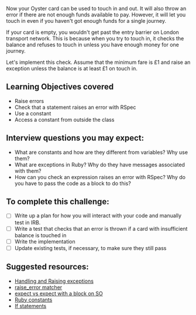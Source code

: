 Now your Oyster card can be used to touch in and out. It will also throw an error if there are not enough funds available to pay. However, it will let you touch in even if you haven't got enough funds for a single journey.

If your card is empty, you wouldn't get past the entry barrier on London transport network. This is because when you try to touch in, it checks the balance and refuses to touch in unless you have enough money for one journey.

Let's implement this check. Assume that the minimum fare is £1 and raise an exception unless the balance is at least £1 on touch in.

## Learning Objectives covered
- Raise errors
- Check that a statement raises an error with RSpec
- Use a constant
- Access a constant from outside the class

## Interview questions you may expect:
- What are constants and how are they different from variables? Why use them?
- What are exceptions in Ruby? Why do they have messages associated with them?
- How can you check an expression raises an error with RSpec? Why do you have to pass the code as a block to do this?

## To complete this challenge:
- [ ] Write up a plan for how you will interact with your code and manually test in IRB.
- [ ] Write a test that checks that an error is thrown if a card with insufficient balance is touched in
- [ ] Write the implementation
- [ ] Update existing tests, if necessary, to make sure they still pass

## Suggested resources:
- [Handling and Raising exceptions](https://rubymonk.com/learning/books/4-ruby-primer-ascent/chapters/41-exceptions/lessons/92-handling)
- [raise_error matcher](https://www.relishapp.com/rspec/rspec-expectations/docs/built-in-matchers/raise-error-matcher)
- [expect vs expect with a block on SO](http://stackoverflow.com/questions/19960831/rspec-expect-vs-expect-with-block-whats-the-difference)
- [Ruby constants](http://rubylearning.com/satishtalim/ruby_constants.html)
- [If statements](http://www.dev-hq.net/ruby/5--if-statements)
